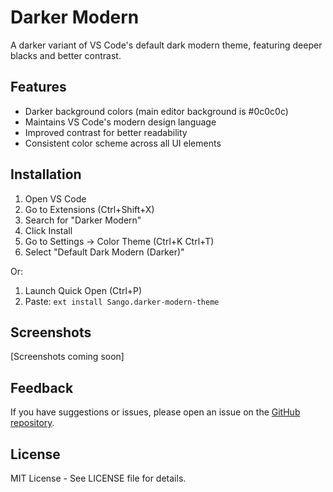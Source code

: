 # Darker Modern

A darker variant of VS Code's default dark modern theme, featuring deeper blacks and better contrast.

## Features

- Darker background colors (main editor background is #0c0c0c)
- Maintains VS Code's modern design language
- Improved contrast for better readability
- Consistent color scheme across all UI elements

## Installation

1. Open VS Code
2. Go to Extensions (Ctrl+Shift+X)
3. Search for "Darker Modern"
4. Click Install
5. Go to Settings → Color Theme (Ctrl+K Ctrl+T)
6. Select "Default Dark Modern (Darker)"

Or:

1. Launch Quick Open (Ctrl+P)
2. Paste: `ext install Sango.darker-modern-theme`

## Screenshots

[Screenshots coming soon]

## Feedback

If you have suggestions or issues, please open an issue on the [GitHub repository](https://github.com/moistp1ckle/darker-modern-theme).

## License

MIT License - See LICENSE file for details. 